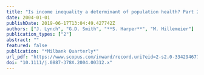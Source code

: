 ```yaml
---
title: "Is income inequality a determinant of population health? Part 2. U.S. National and Regional Trends in income inequality and age- and cause-specific mortality"
date: 2004-01-01
publishDate: 2019-06-17T13:04:49.427742Z
authors: ["J. Lynch", "G.D. Smith", "**S. Harper**", "M. Hillemeier"]
publication_types: ["2"]
abstract: ""
featured: false
publication: "*Milbank Quarterly*"
url_pdf: "https://www.scopus.com/inward/record.uri?eid=2-s2.0-3342946774&doi=10.1111%2fj.0887-378X.2004.00312.x&partnerID=40&md5=b6c43f1e09deb49d31babebfcbef023d"
doi: "10.1111/j.0887-378X.2004.00312.x"
---
```


